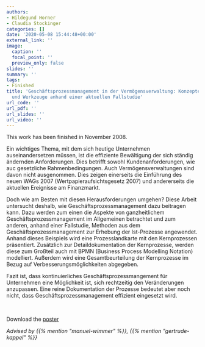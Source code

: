 ```yaml
---
authors:
- Hildegund Horner
- Claudia Stockinger
categories: []
date: '2020-05-08 15:44:48+00:00'
external_link: ''
image:
  caption: ''
  focal_point: ''
  preview_only: false
slides: ''
summary: ''
tags:
- Finished
title: 'Geschäftsprozessmanagement in der Vermögensverwaltung: Konzepte, Methoden
  und Werkzeuge anhand einer aktuellen Fallstudie'
url_code: ''
url_pdf: ''
url_slides: ''
url_video: ''
---
```


This work has been finished in November 2008.

Ein wichtiges Thema, mit dem sich heutige Unternehmen auseinandersetzen müssen, ist die effiziente Bewältigung der sich ständig ändernden Anforderungen. Dies betrifft sowohl Kundenanforderungen, wie auc gesetzliche Rahmenbedingungen. Auch Vermögensverwaltungen sind davon nicht ausgenommen. Dies zeigen einerseits die Einführung des neuen WAGs 2007 (Wertpapieraufsichtsgesetz 2007) und andererseits die aktuellen Ereignisse am Finanzmarkt.

Doch wie am Besten mit diesen Herausforderungen umgehen? Diese Arbeit untersucht deshalb, wie Geschäftsprozessmanagement dazu beitragen kann. Dazu werden zum einen die Aspekte von ganzheitlichem Geschäftsprozessmanagement im Allgemeinen betrachtet und zum anderen, anhand einer Fallstudie, Methoden aus dem Geschäftsprozessmanagement zur Erhebung der Ist-Prozesse angewendet. Anhand dieses Beispiels wird eine Prozesslandkarte mit den Kernprozessen präsentiert. Zusätzlich zur Detaildokumentation der Kernprozesse, werden diese zum Großteil auch mit BPMN (Business Process Modelling Notation) modelliert. Außerdem wird eine Gesamtbeurteilung der Kernprozesse im Bezug auf Verbesserungsmöglichkeiten abgegeben.

Fazit ist, dass kontinuierliches Geschäftsprozessmangement für Unternehmen eine Möglichkeit ist, sich rechtzeitig den Veränderungen anzupassen. Eine reine Dokumentation der Prozesse bedeutet aber noch nicht, dass Geschäftsprozessmanagement effizient eingesetzt wird.

&nbsp;

 Download the [poster](https://www.big.tuwien.ac.at/app/uploads/2016/10/Horner_Stockinger_poster.pdf)

*Advised by {{% mention "manuel-wimmer" %}}, {{% mention "gertrude-kappel" %}}*